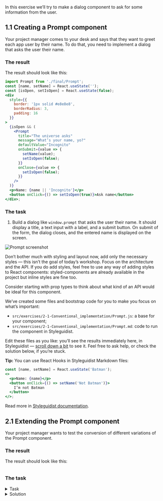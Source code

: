 In this exercise we’ll try to make a dialog component to ask for some information from the user.

## 1.1 Creating a Prompt component

Your project manager comes to your desk and says that they want to greet each app user by their name. To do that, you need to implement a dialog that asks the user their name.

### The result

The result should look like this:

```jsx noeditor
import Prompt from './final/Prompt';
const [name, setName] = React.useState('');
const [isOpen, setIsOpen] = React.useState(false);
<div
  style={{
    border: '1px solid #e8e8e8',
    borderRadius: 3,
    padding: 16
  }}
>
  {isOpen && (
    <Prompt
      title="The universe asks"
      message="What’s your name, yo?"
      defaultValue="Incognito"
      onSubmit={value => {
        setName(value);
        setIsOpen(false);
      }}
      onClose={value => {
        setIsOpen(false);
      }}
    />
  )}
  <p>Name: {name || 'Incognito'}</p>
  <button onClick={() => setIsOpen(true)}>Ask name</button>
</div>;
```

### The task

1. Build a dialog like `window.prompt` that asks the user their name. It should display a title, a text input with a label, and a submit button. On submit of the form, the dialog closes, and the entered name is displayed on the screen.

![Prompt screenshot](assets/window-prompt.png)

Don’t bother much with styling and layout now, add only the necessary styles — this isn’t the goal of today’s workshop. Focus on the architecture and the API. If you do add styles, feel free to use any way of adding styles to React components: styled-components are already available in the project but inline styles are fine too.

Consider starting with prop types to think about what kind of an API would be ideal for this component.

We’ve created some files and bootstrap code for you to make you focus on what’s important:

- `src/exercises/2-1-Conventional_implementation/Prompt.js`: a base for your component;
- `src/exercises/2-1-Conventional_implementation/Prompt.md`: code to run the component in Styleguidist.

Edit these files as you like: you’ll see the results immediately here, in Styleguidist — [scroll down a bit](/#/Conventional%20implementation?id=prompt) to see it. Feel free to ask help, or check the solution below, if you’re stuck.

**Tip:** You can use React Hooks in Styleguidist Markdown files:

```jsx static
const [name, setName] = React.useState('Batman');
<>
  <p>Name: {name}</p>
  <button onClick={() => setName('Not Batman')}>
    I’m not Batman
  </button>
</>;
```

Read more in [Styleguidist documentation](https://react-styleguidist.js.org/docs/documenting.html).

## 2.1 Extending the Prompt component

Your project manager wants to test the conversion of different variations of the Prompt component.

### The result

The result should look like this:

```jsx {"file": "final/Prompt.md", "noeditor": true}
```

### The task

<details>
 <summary>Task</summary>

1. Add an option to render a close button (`×`) in the top right corner of the dialog. On click, it should close the dialog without submitting the form.
2. Add an option to show a semi-transparent backdrop that also should close the dialog on click.
3. Add an option to add a “Cancel” button that’s displayed after the submit button. On click, it should close the dialog without submitting the form.

Again, consider starting with prop types to think about what kind of an API would be ideal for these changes.

</details>

<details>
 <summary>Solution</summary>

The `Prompt` component (`src/exercises/2-1-Single_use_case_component/Prompt.js`):

```jsx {"file": "final/Prompt.js", "static": true}
```

The usage (`src/exercises/2-1-Single_use_case_component/Prompt.md`):

```md {"file": "final/Prompt.md", "static": true}
```

</details>
